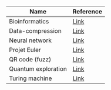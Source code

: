 Name | Reference
--------|--------
Bioinformatics | [Link](https://github.com/b0th/notebooks/blob/master/biology/Bioinformatics.ipynb)
Data-compression | [Link](https://github.com/b0th/notebooks/blob/master/data-compression/Data-compression.ipynb)
Neural network | [Link](https://github.com/b0th/notebooks/blob/master/neural-network/neural-network.ipynb)
Projet Euler | [Link](https://github.com/b0th/notebooks/blob/master/projet-euler/solves.ipynb)
QR code (fuzz) | [Link](https://github.com/b0th/notebooks/blob/master/qr-code/qr-code.ipynb)
Quantum exploration | [Link](https://github.com/b0th/notebooks/blob/master/quantum/quantum-exploration.ipynb)
Turing machine | [Link](https://github.com/b0th/notebooks/blob/master/turing-machine/TM.ipynb)
